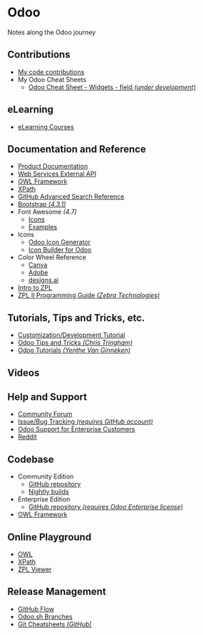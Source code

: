 # Odoo
Notes along the Odoo journey

## Contributions
* [My code contributions](https://github.com/odoo/odoo/pulls?q=is%3Apr+is%3Aclosed+author%3Apawa2007)
* My Odoo Cheat Sheets
  * [Odoo Cheat Sheet - Widgets - field _(under development)_](https://airtable.com/shrFx2eJg09BpzEih/tbl9XHwWMMNFmd4fH?backgroundColor=purple&layout=card&viewControls=on)

## eLearning
* [eLearning Courses](https://www.odoo.com/slides/all)

## Documentation and Reference
* [Product Documentation](https://www.odoo.com/documentation)
* [Web Services External API](https://www.odoo.com/documentation/14.0/developer/webservices/odoo.html)
* [OWL Framework](https://odoo.github.io/owl/)
* [XPath](https://developer.mozilla.org/en-US/docs/Web/XPath)
* [GitHub Advanced Search Reference](https://docs.github.com/en/search-github/searching-on-github)
* [Bootstrap _(4.3.1)_](https://getbootstrap.com/docs/4.3/getting-started/introduction)
* Font Awesome _(4.7)_
  * [Icons](https://fontawesome.com/v4/icons)
  * [Examples](https://fontawesome.com/v4/examples)
* Icons
  * [Odoo Icon Generator](https://codepen.io/fheodoo/pen/XWNawZd)
  * [Icon Builder for Odoo](https://spilymp.github.io/ibo/)
* Color Wheel Reference
  * [Canva](https://www.canva.com/colors/color-wheel/)
  * [Adobe](https://color.adobe.com/create/color-wheel)
  * [designs.ai](https://designs.ai/colors/color-wheel)
* [Intro to ZPL](http://labelary.com/zpl.html)
* [ZPL II Programming Guide _(Zebra Technologies)_](https://support.zebra.com/cpws/docs/zpl/13979l-010_ra.pdf)

## Tutorials, Tips and Tricks, etc.
* [Customization/Development Tutorial](https://www.odoo.com/documentation/14.0/developer/howtos/rdtraining.html)
* [Odoo Tips and Tricks _(Chris Tringham)_](https://odootricks.tips)
* [Odoo Tutorials _(Yenthe Van Ginneken)_](https://www.odoo.yenthevg.com)

## Videos

## Help and Support
* [Community Forum](https://www.odoo.com/forum/help-1)
* [Issue/Bug Tracking _(requires GitHub account)_](https://github.com/odoo/odoo/issues)
* [Odoo Support for Enterprise Customers](https://www.odoo.com/help)
* [Reddit](https://www.reddit.com/r/Odoo)

## Codebase
* Community Edition
  * [GitHub repository](https://github.com/odoo/odoo)
  * [Nightly builds](http://nightly.odoo.com)
* Enterprise Edition
  * [GitHub repository _(requires Odoo Enterprise license)_](https://github.com/odoo/enterprise)
* [OWL Framework](https://github.com/odoo/owl)

## Online Playground
* [OWL](https://odoo.github.io/owl/playground/)
* [XPath](https://extendsclass.com/xpath-tester.html)
* [ZPL Viewer](http://labelary.com/viewer.html)

## Release Management
* [GitHub Flow](https://docs.github.com/en/get-started/quickstart/github-flow)
* [Odoo.sh Branches](https://www.odoo.com/documentation/master/administration/odoo_sh/getting_started/branches.html)
* [Git Cheatsheets _(GitHub)_](https://training.github.com)
